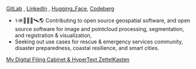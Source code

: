 [GitLab](https://gitlab.com/jph6366) ,  [LinkedIn](https://www.linkedin.com/in/jackson-hardee/) , [Hugging_Face](https://huggingface.co/Jphardee), [Codeberg](https://codeberg.org/jph6366)


- ⚕️🪖🛟🪸🩻🛰️🌎 Contributing to open source geospatial software, and open source software for image and pointcloud processing, segmentation, and registration & visualization, 
- Seeking out use cases for rescue & emergency services community, disaster preparedness, coastal resilience, and smart cities.

[My Digital Filing Cabinet & HyperText ZettelKasten](https://jph6366.github.io/filing-cabinet/)

